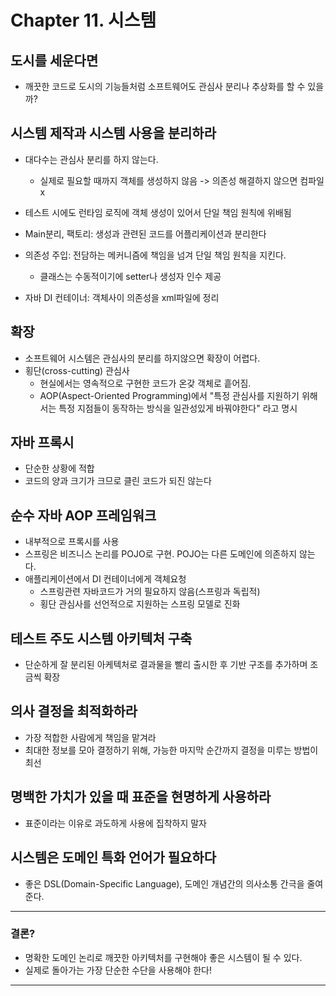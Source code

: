 # Chapter 11. 시스템

## 도시를 세운다면

- 깨끗한 코드로 도시의 기능들처럼 소프트웨어도 관심사 분리나 추상화를 할 수 있을까?

## 시스템 제작과 시스템 사용을 분리하라

- 대다수는 관심사 분리를 하지 않는다.

  - 실제로 필요할 때까지 객체를 생성하지 않음 -> 의존성 해결하지 않으면 컴파일x

- 테스트 시에도 런타임 로직에 객체 생성이 있어서 단일 책임 원칙에 위배됨
- Main분리, 팩토리: 생성과 관련된 코드를 어플리케이션과 분리한다
- 의존성 주입: 전담하는 메커니즘에 책임을 넘겨 단일 책임 원칙을 지킨다.
  - 클래스는 수동적이기에 setter나 생성자 인수 제공
- 자바 DI 컨테이너: 객체사이 의존성을 xml파일에 정리

## 확장

- 소프트웨어 시스템은 관심사의 분리를 하지않으면 확장이 어렵다.
- 횡단(cross-cutting) 관심사
  - 현실에서는 영속적으로 구현한 코드가 온갖 객체로 흩어짐.
  - AOP(Aspect-Oriented Programming)에서 "특정 관심사를 지원하기 위해서는 특정 지점들이 동작하는 방식을 일관성있게 바꿔야한다" 라고 명시

## 자바 프록시

- 단순한 상황에 적합
- 코드의 양과 크기가 크므로 클린 코드가 되진 않는다

## 순수 자바 AOP 프레임워크

- 내부적으로 프록시를 사용
- 스프링은 비즈니스 논리를 POJO로 구현. POJO는 다른 도메인에 의존하지 않는다.
- 애플리케이션에서 DI 컨테이너에게 객체요청
  - 스프링관련 자바코드가 거의 필요하지 않음(스프링과 독립적)
  - 횡단 관심사를 선언적으로 지원하는 스프링 모델로 진화

## 테스트 주도 시스템 아키텍처 구축

- 단순하게 잘 분리된 아케텍처로 결과물을 빨리 출시한 후 기반 구조를 추가하며 조금씩 확장

## 의사 결정을 최적화하라

- 가장 적합한 사람에게 책임을 맡겨라
- 최대한 정보를 모아 결정하기 위해, 가능한 마지막 순간까지 결정을 미루는 방법이 최선

## 명백한 가치가 있을 때 표준을 현명하게 사용하라

- 표준이라는 이유로 과도하게 사용에 집착하지 말자

## 시스템은 도메인 특화 언어가 필요하다

- 좋은 DSL(Domain-Specific Language), 도메인 개념간의 의사소통 간극을 줄여준다.

---

### 결론?

- 명확한 도메인 논리로 깨끗한 아키텍처를 구현해야 좋은 시스템이 될 수 있다.
- 실제로 돌아가는 가장 단순한 수단을 사용해야 한다!

---
